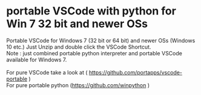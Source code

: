 # portable VSCode with python for Win 7 32 bit and newer OSs <br>
Portable VSCode for Windows 7 (32 bit or 64 bit) and newer OSs (Windows 10 etc.) Just Unzip and double click the VSCode Shortcut.<br>
Note : just combined portable python interpreter and portable VSCode available for Windows 7.<br><br>
For pure VSCode take a look at ( https://github.com/portapps/vscode-portable )<br>
For pure portable python (https://github.com/winpython )
